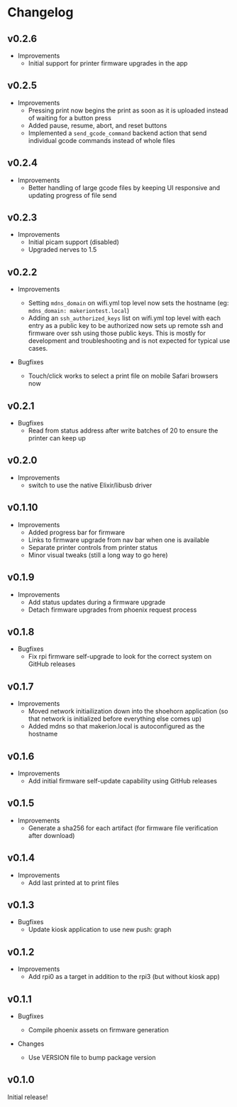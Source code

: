 # Changelog

## v0.2.6

* Improvements
  * Initial support for printer firmware upgrades in the app

## v0.2.5

* Improvements
  * Pressing print now begins the print as soon as it is uploaded instead of waiting for a button press
  * Added pause, resume, abort, and reset buttons
  * Implemented a `send_gcode_command` backend action that send individual gcode commands instead of whole files

## v0.2.4

* Improvements
  * Better handling of large gcode files by keeping UI responsive and updating progress of file send

## v0.2.3

* Improvements
  * Initial picam support (disabled)
  * Upgraded nerves to 1.5

## v0.2.2

* Improvements
  * Setting `mdns_domain` on wifi.yml top level now sets the hostname (eg: `mdns_domain: makeriontest.local`)
  * Adding an `ssh_authorized_keys` list on wifi.yml top level with each entry as a public key to be authorized now sets up remote ssh and firmware over ssh using those public keys. This is mostly for development and troubleshooting and is not expected for typical use cases.

* Bugfixes
  * Touch/click works to select a print file on mobile Safari browsers now

## v0.2.1

* Bugfixes
  * Read from status address after write batches of 20 to ensure the printer can keep up

## v0.2.0

* Improvements
  * switch to use the native Elixir/libusb driver

## v0.1.10

* Improvements
  * Added progress bar for firmware
  * Links to firmware upgrade from nav bar when one is available
  * Separate printer controls from printer status
  * Minor visual tweaks (still a long way to go here)

## v0.1.9

* Improvements
  * Add status updates during a firmware upgrade
  * Detach firmware upgrades from phoenix request process

## v0.1.8

* Bugfixes
  * Fix rpi firmware self-upgrade to look for the correct system on GitHub releases

## v0.1.7

* Improvements
  * Moved network initiailization down into the shoehorn application (so that network is initialized before everything else comes up)
  * Added mdns so that makerion.local is autoconfigured as the hostname

## v0.1.6

* Improvements
  * Add initial firmware self-update capability using GitHub releases

## v0.1.5

* Improvements
  * Generate a sha256 for each artifact (for firmware file verification after download)

## v0.1.4

* Improvements
  * Add last printed at to print files

## v0.1.3

* Bugfixes
  * Update kiosk application to use new push: graph

## v0.1.2

* Improvements
  * Add rpi0 as a target in addition to the rpi3 (but without kiosk app)

## v0.1.1

* Bugfixes
  * Compile phoenix assets on firmware generation

* Changes
  * Use VERSION file to bump package version

## v0.1.0

Initial release!
